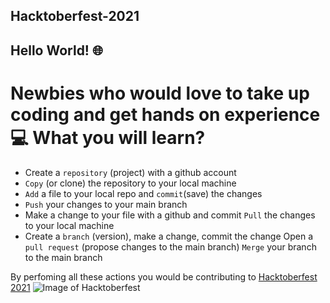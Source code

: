 ## Hacktoberfest-2021

## Hello World! 🌐  
# Newbies who would love to take up coding and get hands on experience 💻  What you will learn?  

*  Create a ```repository``` (project) with a github account
* ```Copy``` (or clone) the repository to your local machine
* ```Add``` a file to your local repo and ```commit```(save) the changes
* ```Push``` your changes to your main branch
*  Make a change to your file with a github and commit ```Pull``` the changes to your local machine
*  Create a ```branch``` (version), make a change, commit the change Open a ```pull request```
   (propose changes to the main branch) ```Merge``` your branch to the main branch 

 By perfoming all these actions you would be contributing to [Hacktoberfest 2021](https://hacktoberfest.digitalocean.com/)
 ![Image of Hacktoberfest](https://pbs.twimg.com/media/FAcJLiAVkAg0lBI?format=jpg&name=900x900)
